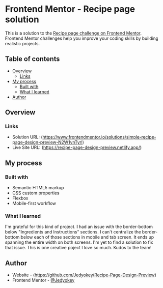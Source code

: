# Frontend Mentor - Recipe page solution

This is a solution to the [Recipe page challenge on Frontend Mentor](https://www.frontendmentor.io/challenges/recipe-page-KiTsR8QQKm). Frontend Mentor challenges help you improve your coding skills by building realistic projects. 

## Table of contents

- [Overview](#overview)
  - [Links](#links)
- [My process](#my-process)
  - [Built with](#built-with)
  - [What I learned](#what-i-learned)
- [Author](#author)

## Overview

### Links

- Solution URL: (https://www.frontendmentor.io/solutions/simple-recipe-page-design-preview-N2W1vnTyrl)
- Live Site URL: (https://recipe-page-design-preview.netlify.app/)

## My process

### Built with

- Semantic HTML5 markup
- CSS custom properties
- Flexbox
- Mobile-first workflow

### What I learned

I'm grateful for this kind of project. I had an issue with the border-bottom below "Ingredients and Instructions" sections. I can't centralize the border-bottom below each of those sections in mobile and tab screen. It ends up spanning the entire width on both screens. I'm yet to find a solution to fix that issue. This is one creative poject I love so much. Kudos to the team!

## Author

- Website - (https://github.com/Jedyokey/Recipe-Page-Design-Preview)
- Frontend Mentor - [@Jedyokey](https://www.frontendmentor.io/profile/Jedyokey)
